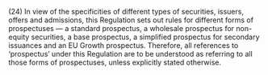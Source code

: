 (24) In view of the specificities of different types of securities, issuers, offers and admissions, this Regulation sets out rules for different forms of prospectuses — a standard prospectus, a wholesale prospectus for non-equity securities, a base prospectus, a simplified prospectus for secondary issuances and an EU Growth prospectus. Therefore, all references to ‘prospectus’ under this Regulation are to be understood as referring to all those forms of prospectuses, unless explicitly stated otherwise.